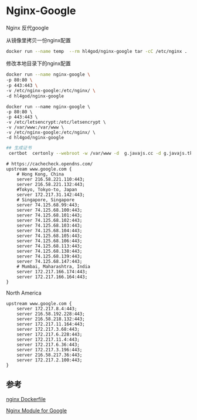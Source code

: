 # Nginx-Google

Nginx 反代google

从镜像里拷贝一份nginx配置
```bash
docker run --name temp  --rm hl4god/nginx-google tar -cC /etc/nginx . | tar -xC /etc/nginx-google
```

修改本地目录下的nginx配置

```bash
docker run --name nginx-google \
-p 80:80 \
-p 443:443 \
-v /etc/nginx-google:/etc/nginx/ \
-d hl4god/nginx-google
```


```
docker run --name nginx-google \
-p 80:80 \
-p 443:443 \
-v /etc/letsencrypt:/etc/letsencrypt \
-v /var/www:/var/www \
-v /etc/nginx-google:/etc/nginx/ \
-d hl4god/nginx-google
```

```bash
## 生成证书
 certbot  certonly --webroot -w /var/www -d  g.javajs.cc -d g.javajs.tk
```

```
# https://cachecheck.opendns.com/
upstream www.google.com {
    # Hong Kong, China
    server 216.58.221.110:443;
    server 216.58.221.132:443;
    #Tokyo, Tokyo-to, Japan
    server 172.217.31.142:443;
    # Singapore, Singapore
    server 74.125.68.99:443;
    server 74.125.68.100:443;
    server 74.125.68.101:443;
    server 74.125.68.102:443;
    server 74.125.68.103:443;
    server 74.125.68.104:443;
    server 74.125.68.105:443;
    server 74.125.68.106:443;
    server 74.125.68.113:443;
    server 74.125.68.138:443;
    server 74.125.68.139:443;
    server 74.125.68.147:443;
    # Mumbai, Maharashtra, India
    server 172.217.166.174:443;
    server 172.217.166.164:443;
}
```

North America
```nginx
upstream www.google.com {
    server 172.217.8.4:443;
    server 216.58.192.228:443;
    server 216.58.218.132:443;
    server 172.217.11.164:443;
    server 172.217.3.68:443;
    server 172.217.6.228:443;
    server 172.217.11.4:443;
    server 172.217.6.36:443;
    server 172.217.3.196:443;
    server 216.58.217.36:443;
    server 172.217.2.100:443;
}

```

## 参考

[nginx Dockerfile](https://github.com/nginxinc/docker-nginx/blob/d377983a14b214fcae4b8e34357761282aca788f/stable/alpine/Dockerfile)

[Nginx Module for Google](https://github.com/cuber/ngx_http_google_filter_module)